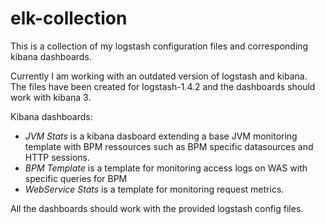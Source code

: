# elk-collection

This is a collection of my logstash configuration files and corresponding kibana dashboards.

Currently I am working with an outdated version of logstash and kibana. The files have been created for logstash-1.4.2 and the dashboards should work with kibana 3.

Kibana dashboards:
- *JVM Stats* is a kibana dasboard extending a base JVM monitoring template with BPM ressources such as BPM specific datasources and HTTP sessions.
- *BPM Template* is a template for monitoring access logs on WAS with specific queries for BPM
- *WebService Stats* is a template for monitoring request metrics. 

All the dashboards should work with the provided logstash config files.
